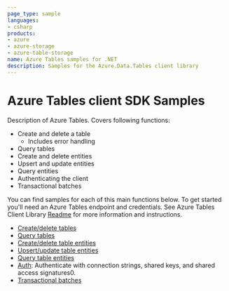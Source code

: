 ```yaml
---
page_type: sample
languages:
- csharp
products:
- azure
- azure-storage
- azure-table-storage
name: Azure Tables samples for .NET
description: Samples for the Azure.Data.Tables client library
---
```


# Azure Tables client SDK Samples

Description of Azure Tables. Covers following functions:

* Create and delete a table
  * Includes error handling
* Query tables
* Create and delete entities
* Upsert and update entities
* Query entities
* Authenticating the client
* Transactional batches

You can find samples for each of this main functions below.
To get started you'll need an Azure Tables endpoint and credentials. See Azure Tables Client Library [Readme](https://github.com/Azure/azure-sdk-for-net/blob/main/sdk/tables/Azure.Data.Tables/README.md) for more information and instructions.

* [Create/delete tables](https://github.com/Azure/azure-sdk-for-net/blob/main/sdk/tables/Azure.Data.Tables/samples/Sample1CreateDeleteTables.md)
* [Query tables](https://github.com/Azure/azure-sdk-for-net/blob/main/sdk/tables/Azure.Data.Tables/samples/Sample3QueryTables.md)
* [Create/delete table entities](https://github.com/Azure/azure-sdk-for-net/blob/main/sdk/tables/Azure.Data.Tables/samples/Sample2CreateDeleteEntities.md)
* [Upsert/update table entities](https://github.com/Azure/azure-sdk-for-net/blob/main/sdk/tables/Azure.Data.Tables/samples/Sample5UpdateUpsertEntities.md)
* [Query table entities](https://github.com/Azure/azure-sdk-for-net/blob/main/sdk/tables/Azure.Data.Tables/samples/Sample4QueryEntities.md)
* [Auth](https://github.com/Azure/azure-sdk-for-net/blob/main/sdk/tables/Azure.Data.Tables/samples/Sample0Auth.md): Authenticate with connection strings, shared keys, and shared access signatures0.
* [Transactional batches](https://github.com/Azure/azure-sdk-for-net/blob/main/sdk/tables/Azure.Data.Tables/samples/Sample6TransactionalBatch.md)
